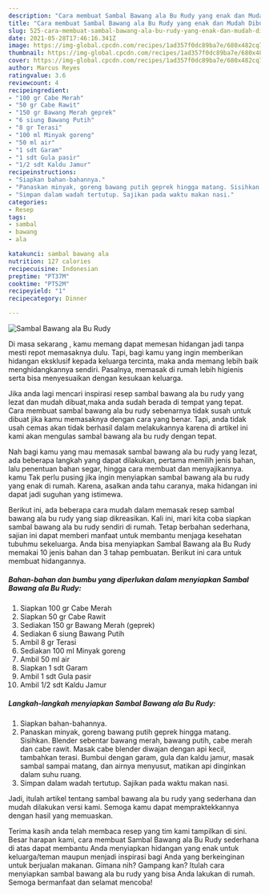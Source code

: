```yaml
---
description: "Cara membuat Sambal Bawang ala Bu Rudy yang enak dan Mudah Dibuat"
title: "Cara membuat Sambal Bawang ala Bu Rudy yang enak dan Mudah Dibuat"
slug: 525-cara-membuat-sambal-bawang-ala-bu-rudy-yang-enak-dan-mudah-dibuat
date: 2021-05-28T17:46:16.341Z
image: https://img-global.cpcdn.com/recipes/1ad357f0dc89ba7e/680x482cq70/sambal-bawang-ala-bu-rudy-foto-resep-utama.jpg
thumbnail: https://img-global.cpcdn.com/recipes/1ad357f0dc89ba7e/680x482cq70/sambal-bawang-ala-bu-rudy-foto-resep-utama.jpg
cover: https://img-global.cpcdn.com/recipes/1ad357f0dc89ba7e/680x482cq70/sambal-bawang-ala-bu-rudy-foto-resep-utama.jpg
author: Marcus Reyes
ratingvalue: 3.6
reviewcount: 4
recipeingredient:
- "100 gr Cabe Merah"
- "50 gr Cabe Rawit"
- "150 gr Bawang Merah geprek"
- "6 siung Bawang Putih"
- "8 gr Terasi"
- "100 ml Minyak goreng"
- "50 ml air"
- "1 sdt Garam"
- "1 sdt Gula pasir"
- "1/2 sdt Kaldu Jamur"
recipeinstructions:
- "Siapkan bahan-bahannya."
- "Panaskan minyak, goreng bawang putih geprek hingga matang. Sisihkan. Blender sebentar bawang merah, bawang putih, cabe merah dan cabe rawit. Masak cabe blender diwajan dengan api kecil, tambahkan terasi. Bumbui dengan garam, gula dan kaldu jamur, masak sambal sampai matang, dan airnya menyusut, matikan api dinginkan dalam suhu ruang."
- "Simpan dalam wadah tertutup. Sajikan pada waktu makan nasi."
categories:
- Resep
tags:
- sambal
- bawang
- ala

katakunci: sambal bawang ala 
nutrition: 127 calories
recipecuisine: Indonesian
preptime: "PT37M"
cooktime: "PT52M"
recipeyield: "1"
recipecategory: Dinner

---
```



![Sambal Bawang ala Bu Rudy](https://img-global.cpcdn.com/recipes/1ad357f0dc89ba7e/680x482cq70/sambal-bawang-ala-bu-rudy-foto-resep-utama.jpg)

Di masa  sekarang , kamu memang dapat memesan hidangan jadi tanpa mesti repot memasaknya dulu. Tapi, bagi kamu yang ingin memberikan hidangan eksklusif kepada keluarga tercinta, maka anda memang lebih baik menghidangkannya sendiri. Pasalnya, memasak di rumah lebih higienis serta bisa menyesuaikan dengan kesukaan keluarga.

Jika anda lagi mencari inspirasi resep sambal bawang ala bu rudy yang lezat dan mudah dibuat,maka anda sudah berada di tempat yang tepat. Cara membuat sambal bawang ala bu rudy  sebenarnya tidak susah untuk dibuat jika kamu memasaknya dengan cara yang benar. Tapi, anda tidak usah cemas akan tidak berhasil dalam melakukannya 
karena di artikel ini kami akan mengulas sambal bawang ala bu rudy dengan tepat.  



Nah bagi kamu yang mau memasak sambal bawang ala bu rudy yang lezat, ada beberapa langkah yang dapat dilakukan, pertama memilih jenis bahan, lalu penentuan bahan segar, hingga cara membuat dan menyajikannya. kamu Tak perlu pusing jika ingin menyiapkan sambal bawang ala bu rudy yang enak di rumah. Karena, asalkan anda  tahu caranya, maka hidangan ini dapat jadi suguhan yang istimewa.

Berikut ini, ada beberapa cara mudah dalam memasak resep sambal bawang ala bu rudy yang siap dikreasikan. Kali ini, mari kita coba siapkan sambal bawang ala bu rudy sendiri di rumah. Tetap berbahan sederhana, sajian ini dapat memberi manfaat untuk membantu menjaga kesehatan tubuhmu sekeluarga. Anda bisa menyiapkan Sambal Bawang ala Bu Rudy memakai 10 jenis bahan dan 3 tahap pembuatan. Berikut ini cara untuk membuat hidangannya.

<!--inarticleads1-->

##### Bahan-bahan dan bumbu yang diperlukan dalam menyiapkan Sambal Bawang ala Bu Rudy:

1. Siapkan 100 gr Cabe Merah
1. Siapkan 50 gr Cabe Rawit
1. Sediakan 150 gr Bawang Merah (geprek)
1. Sediakan 6 siung Bawang Putih
1. Ambil 8 gr Terasi
1. Sediakan 100 ml Minyak goreng
1. Ambil 50 ml air
1. Siapkan 1 sdt Garam
1. Ambil 1 sdt Gula pasir
1. Ambil 1/2 sdt Kaldu Jamur




<!--inarticleads2-->

##### Langkah-langkah menyiapkan Sambal Bawang ala Bu Rudy:

1. Siapkan bahan-bahannya.
1. Panaskan minyak, goreng bawang putih geprek hingga matang. Sisihkan. Blender sebentar bawang merah, bawang putih, cabe merah dan cabe rawit. Masak cabe blender diwajan dengan api kecil, tambahkan terasi. Bumbui dengan garam, gula dan kaldu jamur, masak sambal sampai matang, dan airnya menyusut, matikan api dinginkan dalam suhu ruang.
1. Simpan dalam wadah tertutup. Sajikan pada waktu makan nasi.




Jadi, itulah artikel tentang  sambal bawang ala bu rudy  yang sederhana dan mudah dilakukan versi kami. Semoga kamu dapat mempraktekkannya dengan hasil yang memuaskan. 

Terima kasih anda telah membaca resep yang tim kami tampilkan di sini. Besar harapan kami, cara membuat  Sambal Bawang ala Bu Rudy sederhana di atas dapat membantu Anda menyiapkan hidangan yang enak untuk keluarga/teman maupun menjadi inspirasi bagi Anda yang berkeinginan untuk berjualan makanan. Gimana nih? Gampang kan? Itulah cara menyiapkan sambal bawang ala bu rudy yang bisa Anda lakukan di rumah. Semoga bermanfaat dan selamat mencoba!


